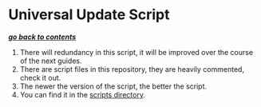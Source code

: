 # Universal Update Script

[***go back to contents***](01-contents.md)

1. There will redundancy in this script, it will be improved over the course
of the next guides.
2. There are script files in this repository, they are heavily commented, check
it out.
3. The newer the version of the script, the better the script.
4. You can find it in the [scripts directory](scripts/).

